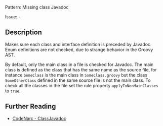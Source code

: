 Pattern: Missing class Javadoc

Issue: -

## Description

Makes sure each class and interface definition is preceded by Javadoc. Enum definitions are not checked, due to strange behavior in the Groovy AST. 

By default, only the main class in a file is checked for Javadoc. The main class is defined as the class that has the same name as the source file, for instance `SomeClass` is the main class in `SomeClass.groovy` but the class `SomeOtherClass` defined in the same source file is not the main class. To check all the classes in the file set the rule property `applyToNonMainClasses` to `true`.

## Further Reading

* [CodeNarc - ClassJavadoc](https://codenarc.github.io/CodeNarc/codenarc-rules-formatting.html#classjavadoc-rule)